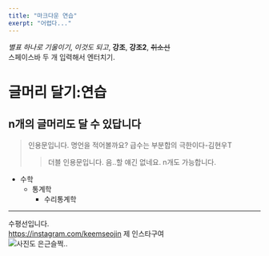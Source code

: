 ```yaml
---
title: "마크다운 연습"
exerpt: "어렵다..."
---
```

*별표 하나로 기울이기*, _이것도 되고_, **강조**, __강조2__, ~~취소선~~  
스페이스바 두 개 입력해서 엔터치기.  
# 글머리 달기:연습  
## n개의 글머리도 달 수 있답니다  
>인용문입니다. 명언을 적어볼까요? 급수는 부분합의 극한이다-김현우T  
>>더블 인용문입니다. 음..할 얘긴 없네요. n개도 가능합니다.  
- 수학
  - 통계학
    - 수리통계학
* * *
수평선입니다.  
<https://instagram.com/keemseojin> 제 인스타구여  
![사진도 은근슬쩍..](https://keemseojin.github.io/assets/images/σ.png)
